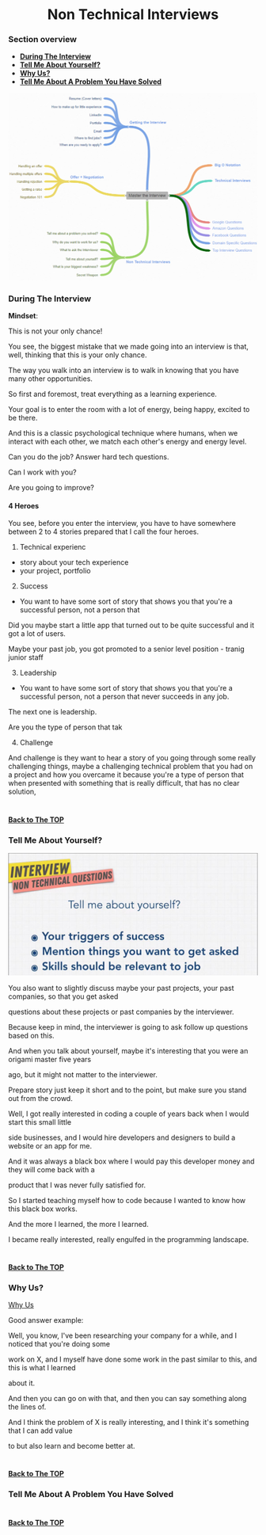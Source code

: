 <h1 align="center">Non Technical Interviews</h1>

### Section overview
* **[During The Interview](#during-the-interview)**
* **[Tell Me About Yourself?](#yourself)**
* **[Why Us?](#why)**
* **[Tell Me About A Problem You Have Solved](#problem)**


![During The Interview](https://github.com/tsokac2/-_-_Data_Structures_Algorithms/blob/main/src/43.png)


### During The Interview

**Mindset**:

This is not your only chance!

You see, the biggest mistake that we made going into an interview is that, well, thinking that this is your only chance.

The way you walk into an interview is to walk in knowing that you have many other opportunities.

So first and foremost, treat everything as a learning experience.

Your goal is to enter the room with a lot of energy, being happy, excited to be there.

And this is a classic psychological technique where humans, when we interact with each other, we match each other's energy and energy level.

Can you do the job? Answer hard tech questions.

Can I work with you?

Are you going to improve?

#### 4 Heroes

You see, before you enter the interview, you have to have somewhere between 2 to 4 stories prepared that I call the four heroes.

1. Technical experienc 
- story about your tech experience
- your project, portfolio

2. Success
- You want to have some sort of story that shows you that you're a successful person, not a person that

Did you maybe start a little app that turned out to be quite successful and it got a lot of users.

Maybe your past job, you got promoted to a senior level position - tranig junior staff


3. Leadership
- You want to have some sort of story that shows you that you're a successful person, not a person that never succeeds in any job.

The next one is leadership.

Are you the type of person that tak

4. Challenge

And challenge is they want to hear a story of you going through some really challenging things, maybe a challenging technical problem that you had on a project and how you overcame it because you're a type of person that when presented with something that is really difficult, that has no clear solution,


#
**[Back to The TOP](#section-overview)**

### <a name="yourself">Tell Me About Yourself?</a>

![Tell Me About Yourself](https://github.com/tsokac2/-_-_Data_Structures_Algorithms/blob/main/src/44.JPG)


You also want to slightly discuss maybe your past projects, your past companies, so that you get asked

questions about these projects or past companies by the interviewer.

Because keep in mind, the interviewer is going to ask follow up questions based on this.

And when you talk about yourself, maybe it's interesting that you were an origami master five years

ago, but it might not matter to the interviewer.


Prepare story just keep it short and to the point, but make sure you stand out from the crowd.

Well, I got really interested in coding a couple of years back when I would start this small little

side businesses, and I would hire developers and designers to build a website or an app for me.

And it was always a black box where I would pay this developer money and they will come back with a

product that I was never fully satisfied for.

So I started teaching myself how to code because I wanted to know how this black box works.

And the more I learned, the more I learned.

I became really interested, really engulfed in the programming landscape.


#
**[Back to The TOP](#section-overview)**

### <a name="why">Why Us?</a>

[Why Us](https://github.com/tsokac2/-_-_Data_Structures_Algorithms/blob/main/src/45.JPG)

Good answer example:

Well, you know, I've been researching your company for a while, and I noticed that you're doing some

work on X, and I myself have done some work in the past similar to this, and this is what I learned

about it.

And then you can go on with that, and then you can say something along the lines of.

And I think the problem of X is really interesting, and I think it's something that I can add value

to but also learn and become better at.

#
**[Back to The TOP](#section-overview)**


### <a name="problem">Tell Me About A Problem You Have Solved</a>

#
**[Back to The TOP](#section-overview)**